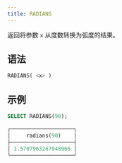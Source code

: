 ```yaml
---
title: RADIANS
---
```


返回将参数 `x` 从度数转换为弧度的结果。

## 语法

```sql
RADIANS( <x> )
```

## 示例

```sql
SELECT RADIANS(90);

┌────────────────────┐
│     radians(90)    │
├────────────────────┤
│ 1.5707963267948966 │
└────────────────────┘
```